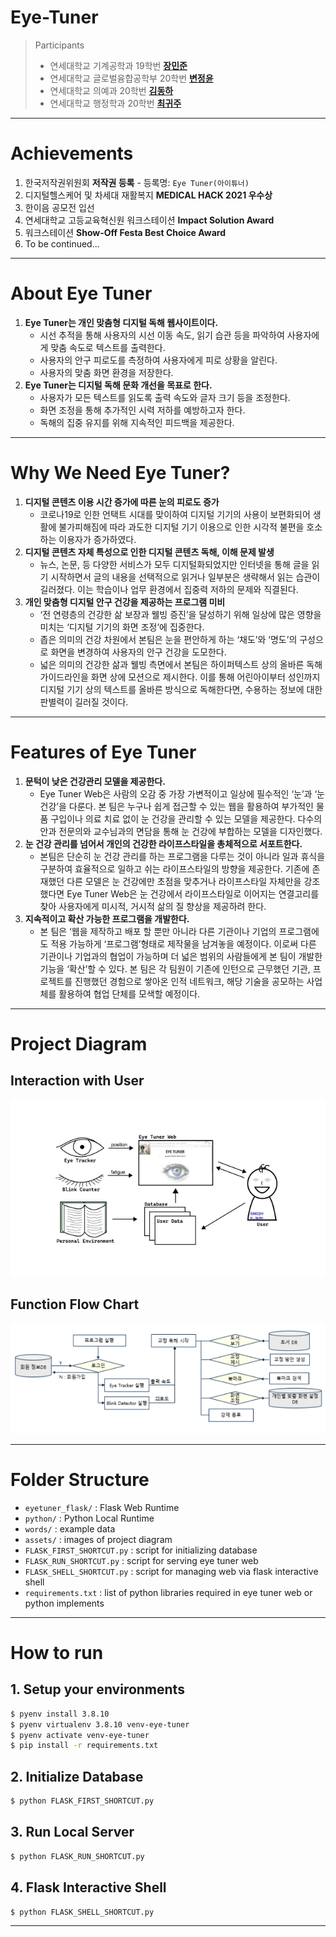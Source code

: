 # Eye-Tuner

> Participants
> * 연세대학교 기계공학과 19학번 **[장민준](https://github.com/wkdalswns0427/)**
> * 연세대학교 글로벌융합공학부 20학번 **[변정윤](https://github.com/bluesaurus01/)**
> * 연세대학교 의예과 20학번 **[김동하](https://github.com/kdha0727/)**
> * 연세대학교 행정학과 20학번 **[최귀주](#)**

---

# Achievements

1. 한국저작권위원회 **저작권 등록** - 등록명: `Eye Tuner(아이튜너)`
2. 디지털헬스케어 및 차세대 재활복지 **MEDICAL HACK 2021 우수상**
3. 한이음 공모전 입선
4. 연세대학교 고등교육혁신원 워크스테이션 **Impact Solution Award**
5. 워크스테이션 **Show-Off Festa Best Choice Award**
6. To be continued...

---

# About Eye Tuner

1) **Eye Tuner는 개인 맞춤형 디지털 독해 웹사이트이다.**
   - 시선 추적을 통해 사용자의 시선 이동 속도, 읽기 습관 등을 파악하여 사용자에게 맞춤 속도로 텍스트를 출력한다.
   - 사용자의 안구 피로도를 측정하여 사용자에게 피로 상황을 알린다.
   - 사용자의 맞춤 화면 환경을 저장한다.
2) **Eye Tuner는 디지털 독해 문화 개선을 목표로 한다.**
   - 사용자가 모든 텍스트를 읽도록 출력 속도와 글자 크기 등을 조정한다.
   - 화면 조정을 통해 추가적인 시력 저하를 예방하고자 한다.
   - 독해의 집중 유지를 위해 지속적인 피드백을 제공한다.

---

# Why We Need Eye Tuner?

1) **디지털 콘텐츠 이용 시간 증가에 따른 눈의 피로도 증가**
   - 코로나19로 인한 언택트 시대를 맞이하여 디지털 기기의 사용이 보편화되어 생활에 불가피해짐에 따라 과도한 디지털 기기 이용으로 인한 시각적 불편을 호소하는 이용자가 증가하였다.
2) **디지털 콘텐츠 자체 특성으로 인한 디지털 콘텐츠 독해, 이해 문제 발생**
   - 뉴스, 논문, 등 다양한 서비스가 모두 디지털화되었지만 인터넷을 통해 글을 읽기 시작하면서 글의 내용을 선택적으로 읽거나 일부분은 생략해서 읽는 습관이 길러졌다. 이는 학습이나 업무 환경에서 집중력 저하의 문제와 직결된다.
3) **개인 맞춤형 디지털 안구 건강을 제공하는 프로그램 미비**
   - ‘전 연령층의 건강한 삶 보장과 웰빙 증진’을 달성하기 위해 일상에 많은 영향을 미치는 ‘디지털 기기의 화면 조정’에 집중한다. 
   - 좁은 의미의 건강 차원에서 본팀은 눈을 편안하게 하는 ‘채도’와 ‘명도’의 구성으로 화면을 변경하여 사용자의 안구 건강을 도모한다.
   - 넓은 의미의 건강한 삶과 웰빙 측면에서 본팀은 하이퍼텍스트 상의 올바른 독해 가이드라인을 화면 상에 모션으로 제시한다. 이를 통해 어린아이부터 성인까지 디지털 기기 상의 텍스트를 올바른 방식으로 독해한다면, 수용하는 정보에 대한 판별력이 길러질 것이다.

---

# Features of Eye Tuner

1) **문턱이 낮은 건강관리 모델을 제공한다.**
   - Eye Tuner Web은 사람의 오감 중 가장 가변적이고 일상에 필수적인 ‘눈’과 ‘눈 건강’을 다룬다. 본 팀은 누구나 쉽게 접근할 수 있는 웹을 활용하여 부가적인 물품 구입이나 의료 치료 없이 눈 건강을 관리할 수 있는 모델을 제공한다. 다수의 안과 전문의와 교수님과의 면담을 통해 눈 건강에 부합하는 모델을 디자인했다.
2) **눈 건강 관리를 넘어서 개인의 건강한 라이프스타일을 총체적으로 서포트한다.**
   - 본팀은 단순히 눈 건강 관리를 하는 프로그램을 다루는 것이 아니라 일과 휴식을 구분하여 효율적으로 일하고 쉬는 라이프스타일의 방향을 제공한다. 기존에 존재했던 다른 모델은 눈 건강에만 초점을 맞추거나 라이프스타일 자체만을 강조했다면 Eye Tuner Web은 눈 건강에서 라이프스타일로 이어지는 연결고리를 찾아 사용자에게 미시적, 거시적 삶의 질 향상을 제공하려 한다.
3) **지속적이고 확산 가능한 프로그램을 개발한다.**
   - 본 팀은 ‘웹을 제작하고 배포 할 뿐만 아니라 다른 기관이나 기업의 프로그램에도 적용 가능하게 ‘프로그램’형태로 제작물을 남겨놓을 예정이다. 이로써 다른 기관이나 기업과의 협업이 가능하며 더 넓은 범위의 사람들에게 본 팀이 개발한 기능을 ‘확산’할 수 있다. 본 팀은 각 팀원이 기존에 인턴으로 근무했던 기관, 프로젝트를 진행했던 경험으로 쌓아온 인적 네트워크, 해당 기술을 공모하는 사업체를 활용하여 협업 단체를 모색할 예정이다. 

---

# Project Diagram

## Interaction with User

![img.png](assets/interaction.png)

## Function Flow Chart

![기능 흐름도](assets/flow.png)

---

# Folder Structure

* `eyetuner_flask/` : Flask Web Runtime
* `python/` : Python Local Runtime 
* `words/` : example data
* `assets/` : images of project diagram
* `FLASK_FIRST_SHORTCUT.py` : script for initializing database
* `FLASK_RUN_SHORTCUT.py` : script for serving eye tuner web
* `FLASK_SHELL_SHORTCUT.py` : script for managing web via flask interactive shell
* `requirements.txt` : list of python libraries required in eye tuner web or python implements

---

# How to run

## 1. Setup your environments
```bash
$ pyenv install 3.8.10
$ pyenv virtualenv 3.8.10 venv-eye-tuner
$ pyenv activate venv-eye-tuner
$ pip install -r requirements.txt
```

## 2. Initialize Database
```bash
$ python FLASK_FIRST_SHORTCUT.py
```

## 3. Run Local Server
```bash
$ python FLASK_RUN_SHORTCUT.py
```

## 4. Flask Interactive Shell
```bash
$ python FLASK_SHELL_SHORTCUT.py
```

---

